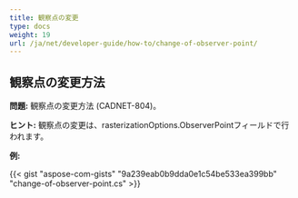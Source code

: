 ```yaml
---
title: 観察点の変更
type: docs
weight: 19
url: /ja/net/developer-guide/how-to/change-of-observer-point/
---
```


## **観察点の変更方法**

**問題:** 観察点の変更方法 (CADNET-804)。

**ヒント:** 観察点の変更は、rasterizationOptions.ObserverPointフィールドで行われます。

**例:**

{{< gist "aspose-com-gists" "9a239eab0b9dda0e1c54be533ea399bb" "change-of-observer-point.cs" >}}
